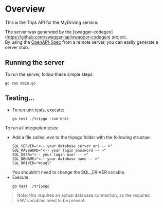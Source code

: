# Overview

This is the Trips API for the MyDriving service.

The server was generated by the [swagger-codegen]
(https://github.com/swagger-api/swagger-codegen) project.  
By using the [OpenAPI-Spec](https://github.com/OAI/OpenAPI-Specification) from a remote server, you can easily generate a server stub.

## Running the server

To run the server, follow these simple steps:

```shell
go run main.go
```

## Testing...

* To run unit tests, execute:

  ```shell
  go test ./tripgo -run Unit
  ```

To run all integration tests:

* Add a file called .evn to the tripsgo folder with the following structue:
  ```shell
  SQL_SERVER="<-- your database server uri -- >"
  SQL_PASSWORD="<-- your login password -- >"
  SQL_USER="<-- your login user -- >"
  SQL_DBNAME="<-- your database name -- >"
  SQL_DRIVER="mssql"  
  ```
  You shouldn't need to change the SQL_DRIVER variable.
* Execute:
  ```shell
  go test ./tripsgo
  ```

> Note: this requires an actual database connection, so the required ENV variables need to be present.
